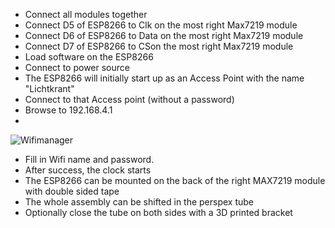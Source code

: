 - Connect all modules together
- Connect D5 of ESP8266 to Clk on the most right Max7219 module 
- Connect D6 of ESP8266 to Data on the most right Max7219 module 
- Connect D7 of ESP8266 to CSon the most right Max7219 module
- Load software on the ESP8266
- Connect to power source
- The ESP8266 will initially start up as an Access Point with the name "Lichtkrant"
- Connect to that Access point (without a password)
- Browse to 192.168.4.1
- 
 ![Wifimanager](https://github.com/rvangelder11/Tube_Clock/assets/90907092/e015b7f6-2212-4e08-b1be-d5a43b859e64)

- Fill in Wifi name and password.
- After success, the clock starts
- The ESP8266 can be mounted on the back of the right MAX7219 module with double sided tape
- The whole assembly can be shifted in the perspex tube
- Optionally close the tube on both sides with a 3D printed bracket 

